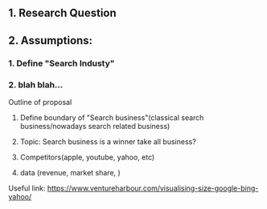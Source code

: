 ## 1. Research Question

## 2. Assumptions:

### 1. Define "Search Industy"

### 2. blah blah... 

Outline of proposal

1. Define boundary of "Search business"(classical search business/nowadays search related business)

2. Topic: Search business is a winner take all business?

3. Competitors(apple, youtube, yahoo, etc)

4. data (revenue, market share, )

Useful link: https://www.ventureharbour.com/visualising-size-google-bing-yahoo/
